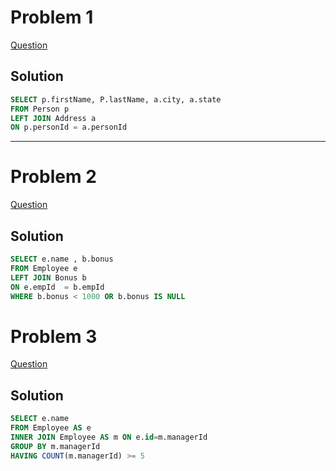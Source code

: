 # Problem 1
[Question](https://leetcode.com/problems/combine-two-tables/description/)

## Solution

``` SQL
SELECT p.firstName, P.lastName, a.city, a.state
FROM Person p
LEFT JOIN Address a
ON p.personId = a.personId
```
<hr>

# Problem 2

[Question](https://leetcode.com/problems/employee-bonus/description/)

## Solution

``` SQL
SELECT e.name , b.bonus
FROM Employee e
LEFT JOIN Bonus b
ON e.empId  = b.empId 
WHERE b.bonus < 1000 OR b.bonus IS NULL
```

# Problem 3

[Question](https://leetcode.com/problems/managers-with-at-least-5-direct-reports/)

## Solution

``` SQL
SELECT e.name
FROM Employee AS e 
INNER JOIN Employee AS m ON e.id=m.managerId 
GROUP BY m.managerId 
HAVING COUNT(m.managerId) >= 5
```
